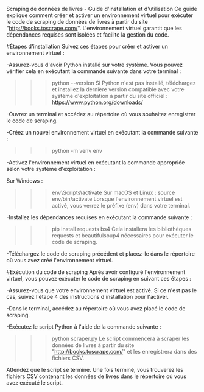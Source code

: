 Scraping de données de livres - Guide d'installation et d'utilisation
Ce guide explique comment créer et activer un environnement virtuel pour exécuter le code de scraping de données de livres à partir du site "http://books.toscrape.com/". L'environnement virtuel garantit que les dépendances requises sont isolées et facilite la gestion du code.

#Étapes d'installation
Suivez ces étapes pour créer et activer un environnement virtuel :

-Assurez-vous d'avoir Python installé sur votre système. Vous pouvez vérifier cela en exécutant la commande suivante dans votre terminal :
>>>python --version
Si Python n'est pas installé, téléchargez et installez la dernière version compatible avec votre système d'exploitation à partir du site officiel : https://www.python.org/downloads/

-Ouvrez un terminal et accédez au répertoire où vous souhaitez enregistrer le code de scraping.

-Créez un nouvel environnement virtuel en exécutant la commande suivante :
>>>python -m venv env

-Activez l'environnement virtuel en exécutant la commande appropriée selon votre système d'exploitation :

Sur Windows :
>>>env\Scripts\activate
Sur macOS et Linux :
>>>source env/bin/activate
Lorsque l'environnement virtuel est activé, vous verrez le préfixe (env) dans votre terminal.

-Installez les dépendances requises en exécutant la commande suivante :
>>>pip install requests bs4
Cela installera les bibliothèques requests et beautifulsoup4 nécessaires pour exécuter le code de scraping.

-Téléchargez le code de scraping précédent et placez-le dans le répertoire où vous avez créé l'environnement virtuel.

#Exécution du code de scraping
Après avoir configuré l'environnement virtuel, vous pouvez exécuter le code de scraping en suivant ces étapes :

-Assurez-vous que votre environnement virtuel est activé. Si ce n'est pas le cas, suivez l'étape 4 des instructions d'installation pour l'activer.

-Dans le terminal, accédez au répertoire où vous avez placé le code de scraping.

-Exécutez le script Python à l'aide de la commande suivante :
>>>python scraper.py
Le script commencera à scraper les données de livres à partir du site "http://books.toscrape.com/" et les enregistrera dans des fichiers CSV.

Attendez que le script se termine. Une fois terminé, vous trouverez les fichiers CSV contenant les données de livres dans le répertoire où vous avez exécuté le script.

